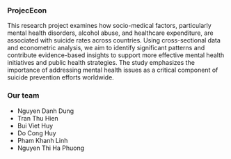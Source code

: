 ### ProjecEcon

  This research project examines how socio-medical factors, particularly mental health disorders, alcohol abuse, and healthcare expenditure, are associated with suicide rates across countries. Using cross-sectional data and econometric analysis, we aim to identify significant patterns and contribute evidence-based insights to support more effective mental health initiatives and public health strategies. The study emphasizes the importance of addressing mental health issues as a critical component of suicide prevention efforts worldwide.

### Our team

- Nguyen Danh Dung
- Tran Thu Hien
- Bui Viet Huy
- Do Cong Huy
- Pham Khanh Linh
- Nguyen Thi Ha Phuong
